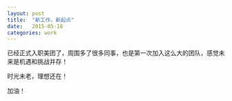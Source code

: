 ```yaml
---
layout: post
title:  "新工作，新起点"
date:   2015-05-18
categories: work
---
```


已经正式入职美团了，周围多了很多同事，也是第一次加入这么大的团队，感觉未来是机遇和挑战并存！

时光未老，理想还在！

加油！